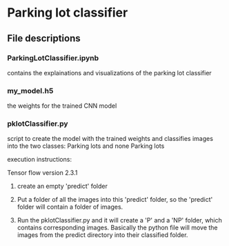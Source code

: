 # Parking lot classifier

## File descriptions

### ParkingLotClassifier.ipynb

contains the explainations and visualizations of the parking lot classifier

### my_model.h5

the weights for the trained CNN model

### pklotClassifier.py

script to create the model with the trained weights and classifies images into the two classes: Parking lots and none Parking lots

  execution instructions:

  Tensor flow version 2.3.1 

  1. create an empty 'predict' folder

  2. Put a folder of all the images into this 'predict' folder, so the 'predict' folder will contain a folder of images.

  3. Run the pklotClassifier.py and it will create a 'P' and a 'NP' folder, which contains corresponding images. Basically the python file will move the images from the predict directory into their classified folder.
